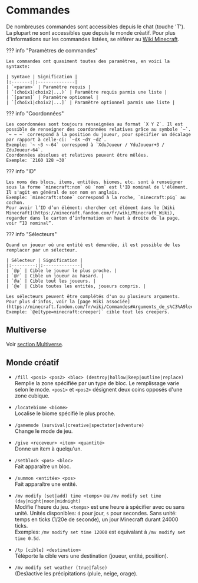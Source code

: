 # Commandes

De nombreuses commandes sont accessibles depuis le chat (touche 'T'). La plupart ne sont accessibles que depuis le monde créatif. Pour plus d'informations sur les commandes listées, se référer au [Wiki Minecraft](https://minecraft.fandom.com/fr/wiki/Commandes).

??? info "Paramètres de commandes"

    Les commandes ont quasiment toutes des paramètres, en voici la syntaxte:  

    | Syntaxe | Signification |
    |:-------:|:--------------|
    | `<param>` | Paramètre requis |
    | `(choix1|choix2|...)` | Paramètre requis parmis une liste |
    | `[param]` | Paramètre optionnel |
    | `[choix1|choix2|...]` | Paramètre optionnel parmis une liste |

??? info "Coordonnées"

    Les coordonnées sont toujours renseignées au format `X Y Z`. Il est possible de renseigner des coordonnées relatives grâce au symbole `~`. `~ ~ ~` correspond à la position du joueur, pour spécifier un décalage par rapport à celle-ci: `~dX ~dY ~dZ`.  
    Exemple: `~ ~3 ~-64` correspond à `XduJoueur / YduJoueur+3 / ZduJoueur-64`.  
    Coordonnées absolues et relatives peuvent être mêlées.  
    Exemple: `2160 128 ~30`  

??? info "ID"

    Les noms des blocs, items, entitées, biomes, etc. sont à renseigner sous la forme `minecraft:nom` où `nom` est l'ID nominal de l'élément. Il s'agit en général de son nom en anglais.  
    Exemple: `minecraft:stone` correspond à la roche, `minecraft:pig` au cochon.  
    Pour avoir l’ID d’un élément: chercher cet élément dans le [Wiki Minecraft](https://minecraft.fandom.com/fr/wiki/Minecraft_Wiki), regarder dans le carton d’information en haut à droite de la page, voir “ID nominal”.

??? info "Sélecteurs"

    Quand un joueur où une entité est demandée, il est possible de les remplacer par un sélecteur.  

    | Sélecteur | Signification |
    |:---------:|:--------------|
    | `@p` | Cible le joueur le plus proche. |
    | `@r` | Cible un joueur au hasard. |
    | `@a` | Cible tout les joueurs. |
    | `@e` | Cible toutes les entités, joueurs compris. |

    Les sélecteurs peuvent être complétés d'un ou plusieurs arguments. Pour plus d'infos, voir la [page Wiki associée](https://minecraft.fandom.com/fr/wiki/Commandes#Arguments_de_s%C3%A9lecteurs).  
    Exemple: `@e[type=minecraft:creeper]` cible tout les creepers.  

## Multiverse

Voir [section Multiverse](multiverse.md#commandes).

## Monde créatif

* `/fill <pos1> <pos2> <bloc> (destroy|hollow|keep|outline|replace)`  
Remplie la zone spécifiée par un type de bloc. Le remplissage varie selon le mode. `<pos1>` et `<pos2>` désignent deux coins opposés d'une zone cubique.  

* `/locatebiome <biome>`  
Localise le biome spécifié le plus proche.  

* `/gamemode (survival|creative|spectator|adventure)`  
Change le mode de jeu.  

* `/give <receveur> <item> <quantité>`  
Donne un item à quelqu'un.  

* `/setblock <pos> <bloc>`  
Fait apparaître un bloc.  

* `/summon <entitée> <pos>`  
Fait apparaître une entité.  

* `/mv modify (set|add) time <temps>` ou `/mv modify set time (day|night|noon|midnight)`  
Modifie l'heure du jeu. `<temps>` est une heure à spécifier avec ou sans unité. Unités disponibles: `d` pour jour, `s` pour secondes. Sans unité: temps en ticks (1/20e de seconde), un jour Minecraft durant 24000 ticks.  
Exemples: `/mv modify set time 12000` est equivalant à `/mv modify set time 0.5d`.  

* `/tp [cible] <destination>`  
Téléporte la cible vers une destination (joueur, entité, position).  

* `/mv modify set weather (true|false)`  
(Des)active les précipitations (pluie, neige, orage).  


